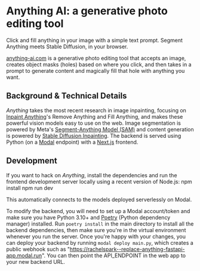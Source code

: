# Anything AI: a generative photo editing tool

Click and fill anything in your image with a simple text prompt. Segment Anything meets Stable Diffusion, in your browser.

[anything-ai.com](https://www.anything-ai.com/) is a generative photo editing tool that accepts an image, creates object masks (holes) based on where you click, and then takes in a prompt to generate content and magically fill that hole with anything you want. 

## Background & Technical Details
*Anything* takes the most recent research in image inpainting, focusing on [Inpaint Anything](https://arxiv.org/abs/2304.06790)'s Remove Anything and Fill Anything, and makes these powerful vision models easy to use on the web. Image segmentation is powered by Meta's [Segment-Anything Model (SAM)](https://segment-anything.com/) and content generation is powered by [Stable Diffusion Inpainting](https://arxiv.org/abs/2112.10752). The backend is served using Python (on a [Modal](https://modal.com/) endpoint) with a [Next.js](https://nextjs.org/) frontend.

## Development
If you want to hack on *Anything*, install the dependencies and run the frontend development server locally using a recent version of Node.js:
    npm install
    npm run dev

This automatically connects to the models deployed serverlessly on Modal. 

To modify the backend, you will need to set up a Modal account/token and make sure you have Python 3.10+ and [Poetry](https://python-poetry.org/) (Python dependency manager) installed. Run `poetry install` in the main directory to install all the backend dependencies, then make sure you're in the virtual environment whenever you run the server. Once you're happy with your changes, you can deploy your backend by running `modal deploy main.py`, which creates a public webhook such as "https://rachelspark--replace-anything-fastapi-app.modal.run". You can then point the API_ENDPOINT in the web app to your new backend URL.

